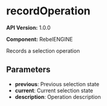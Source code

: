 # recordOperation

**API Version:** 1.0.0

**Component:** RebelENGINE

Records a selection operation

## Parameters

- **previous**: Previous selection state
- **current**: Current selection state
- **description**: Operation description

